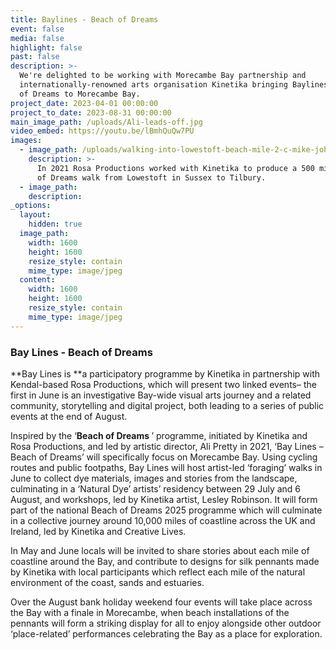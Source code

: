 ```yaml
---
title: Baylines - Beach of Dreams
event: false
media: false
highlight: false
past: false
description: >-
  We're delighted to be working with Morecambe Bay partnership and 
  internationally-renowned arts organisation Kinetika bringing Baylines - Beach
  of Dreams to Morecambe Bay.
project_date: 2023-04-01 00:00:00
project_to_date: 2023-08-31 00:00:00
main_image_path: /uploads/Ali-leads-off.jpg
video_embed: https://youtu.be/lBmhQuQw7PU
images:
  - image_path: /uploads/walking-into-lowestoft-beach-mile-2-c-mike-johnson.jpg
    description: >-
      In 2021 Rosa Productions worked with Kinetika to produce a 500 mile Beach
      of Dreams walk from Lowestoft in Sussex to Tilbury.
  - image_path:
    description:
_options:
  layout:
    hidden: true
  image_path:
    width: 1600
    height: 1600
    resize_style: contain
    mime_type: image/jpeg
  content:
    width: 1600
    height: 1600
    resize_style: contain
    mime_type: image/jpeg
---
```

### Bay Lines - Beach of Dreams

**Bay Lines is&nbsp;**a participatory programme by Kinetika in partnership with Kendal-based Rosa Productions, which will present two linked events– the first in June is an investigative Bay-wide visual arts journey and a related community, storytelling and digital project, both leading to a series of public events at the end of August.

Inspired by the ‘**Beach of Dreams&nbsp;**’ programme, initiated by Kinetika and Rosa Productions, and led by artistic director, Ali Pretty in 2021, ‘Bay Lines – Beach of Dreams’ will specifically focus on Morecambe Bay. Using cycling routes and public footpaths, Bay Lines will host artist-led ‘foraging’ walks in June to collect dye materials, images and stories from the landscape, culminating in a ‘Natural Dye’ artists’ residency between 29 July and 6 August, and workshops, led by Kinetika artist, Lesley Robinson. It will form part of the national Beach of Dreams 2025 programme which will culminate in a collective journey around 10,000 miles of coastline across the UK and Ireland, led by Kinetika and Creative Lives.

In May and June locals will be invited to share stories about each mile of coastline around the Bay, and contribute to designs for silk pennants made by Kinetika with local participants which reflect each mile of the natural environment of the coast, sands and estuaries.

Over the August bank holiday weekend four events will take place across the Bay with a finale in Morecambe, when beach installations of the pennants will form a striking display for all to enjoy alongside other outdoor ‘place-related’ performances celebrating the Bay as a place for exploration.